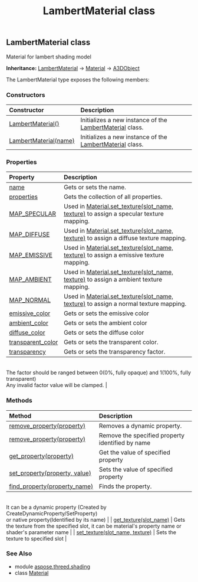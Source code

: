 ﻿---
title: LambertMaterial class
second_title: Aspose.3D for Python via .NET API References
description: 
type: docs
weight: 10
url: /python-net/aspose.threed.shading/lambertmaterial/
is_root: false
---

## LambertMaterial class

Material for lambert shading model



**Inheritance:** [LambertMaterial](/3d/python-net/aspose.threed.shading/lambertmaterial) → 
[Material](/3d/python-net/aspose.threed.shading/material) → 
[A3DObject](/3d/python-net/aspose.threed/a3dobject)



The LambertMaterial type exposes the following members:

### Constructors
| Constructor | Description |
| :- | :- |
| [LambertMaterial()](/3d/python-net/aspose.threed.shading/lambertmaterial/__init__/#) | Initializes a new instance of the [LambertMaterial](/3d/python-net/aspose.threed.shading/lambertmaterial) class. |
| [LambertMaterial(name)](/3d/python-net/aspose.threed.shading/lambertmaterial/__init__/#str) | Initializes a new instance of the [LambertMaterial](/3d/python-net/aspose.threed.shading/lambertmaterial) class. |


### Properties
| Property | Description |
| :- | :- |
| [name](/3d/python-net/aspose.threed.shading/lambertmaterial/name) | Gets or sets the name. |
| [properties](/3d/python-net/aspose.threed.shading/lambertmaterial/properties) | Gets the collection of all properties. |
| [MAP_SPECULAR](/3d/python-net/aspose.threed.shading/lambertmaterial/MAP_SPECULAR) | Used in [Material.set_texture(slot_name, texture)](/3d/python-net/aspose.threed.shading/material/set_texture) to assign a specular texture mapping. |
| [MAP_DIFFUSE](/3d/python-net/aspose.threed.shading/lambertmaterial/MAP_DIFFUSE) | Used in [Material.set_texture(slot_name, texture)](/3d/python-net/aspose.threed.shading/material/set_texture) to assign a diffuse texture mapping. |
| [MAP_EMISSIVE](/3d/python-net/aspose.threed.shading/lambertmaterial/MAP_EMISSIVE) | Used in [Material.set_texture(slot_name, texture)](/3d/python-net/aspose.threed.shading/material/set_texture) to assign a emissive texture mapping. |
| [MAP_AMBIENT](/3d/python-net/aspose.threed.shading/lambertmaterial/MAP_AMBIENT) | Used in [Material.set_texture(slot_name, texture)](/3d/python-net/aspose.threed.shading/material/set_texture) to assign a ambient texture mapping. |
| [MAP_NORMAL](/3d/python-net/aspose.threed.shading/lambertmaterial/MAP_NORMAL) | Used in [Material.set_texture(slot_name, texture)](/3d/python-net/aspose.threed.shading/material/set_texture) to assign a normal texture mapping. |
| [emissive_color](/3d/python-net/aspose.threed.shading/lambertmaterial/emissive_color) | Gets or sets the emissive color |
| [ambient_color](/3d/python-net/aspose.threed.shading/lambertmaterial/ambient_color) | Gets or sets the ambient color |
| [diffuse_color](/3d/python-net/aspose.threed.shading/lambertmaterial/diffuse_color) | Gets or sets the diffuse color |
| [transparent_color](/3d/python-net/aspose.threed.shading/lambertmaterial/transparent_color) | Gets or sets the transparent color. |
| [transparency](/3d/python-net/aspose.threed.shading/lambertmaterial/transparency) | Gets or sets the transparency factor.<br/>The factor should be ranged between 0(0%, fully opaque) and 1(100%, fully transparent)<br/>Any invalid factor value will be clamped. |


### Methods
| Method | Description |
| :- | :- |
| [remove_property(property)](/3d/python-net/aspose.threed.shading/lambertmaterial/remove_property/#Property) | Removes a dynamic property. |
| [remove_property(property)](/3d/python-net/aspose.threed.shading/lambertmaterial/remove_property/#str) | Remove the specified property identified by name |
| [get_property(property)](/3d/python-net/aspose.threed.shading/lambertmaterial/get_property/#str) | Get the value of specified property |
| [set_property(property, value)](/3d/python-net/aspose.threed.shading/lambertmaterial/set_property/#str-any) | Sets the value of specified property |
| [find_property(property_name)](/3d/python-net/aspose.threed.shading/lambertmaterial/find_property/#str) | Finds the property.<br/>It can be a dynamic property (Created by CreateDynamicProperty/SetProperty) <br/>or native property(Identified by its name) |
| [get_texture(slot_name)](/3d/python-net/aspose.threed.shading/lambertmaterial/get_texture/#str) | Gets the texture from the specified slot, it can be material's property name or shader's parameter name |
| [set_texture(slot_name, texture)](/3d/python-net/aspose.threed.shading/lambertmaterial/set_texture/#str-TextureBase) | Sets the texture to specified slot |


### See Also

* module [aspose.threed.shading](../)
* class [Material](/3d/python-net/aspose.threed.shading/material)
